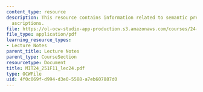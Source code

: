 ```yaml
---
content_type: resource
description: This resource contains information related to semantic pretense & attitude
  ascriptions.
file: https://ol-ocw-studio-app-production.s3.amazonaws.com/courses/24-251-introduction-to-philosophy-of-language-fall-2011/4f0c069fd994d3e05588a7eb607887d0_MIT24_251F11_lec24.pdf
file_type: application/pdf
learning_resource_types:
- Lecture Notes
parent_title: Lecture Notes
parent_type: CourseSection
resourcetype: Document
title: MIT24_251F11_lec24.pdf
type: OCWFile
uid: 4f0c069f-d994-d3e0-5588-a7eb607887d0
---
```

